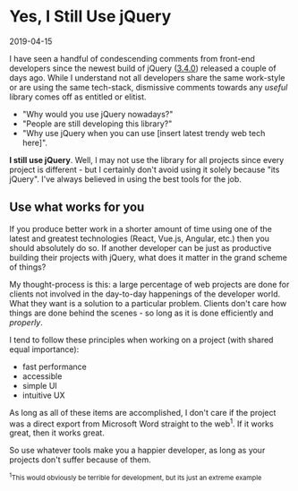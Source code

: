 # Yes, I Still Use jQuery

2019-04-15

I have seen a handful of condescending comments from front-end developers since the newest build of jQuery ([3.4.0](http://blog.jquery.com/2019/04/10/jquery-3-4-0-released/)) released a couple of days ago. While I understand not all developers share the same work-style or are using the same tech-stack, dismissive comments towards any *useful* library comes off as entitled or elitist.

- "Why would you use jQuery nowadays?" 
- "People are still developing this library?"
- "Why use jQuery when you can use [insert latest trendy web tech here]".

**I still use jQuery**. Well, I may not use the library for all projects since every project is different - but I certainly don't avoid using it solely because "its jQuery". I've always believed in using the best tools for the job.

## Use what works for you

If you produce better work in a shorter amount of time using one of the latest and greatest technologies (React, Vue.js, Angular, etc.) then you should absolutely do so. If another developer can be just as productive building their projects with jQuery, what does it matter in the grand scheme of things?

My thought-process is this: a large percentage of web projects are done for clients not involved in the day-to-day happenings of the developer world. What they want is a solution to a particular problem. Clients don't care how things are done behind the scenes - so long as it is done efficiently and *properly*.

I tend to follow these principles when working on a project (with shared equal importance):

- fast performance
- accessible
- simple UI
- intuitive UX

As long as all of these items are accomplished, I don't care if the project was a direct export from Microsoft Word straight to the web<sup>1</sup>. If it works great, then it works great.

So use whatever tools make you a happier developer, as long as your projects don't suffer because of them.

<small><sup>1</sup>This would obviously be terrible for development, but its just an extreme example</small>
